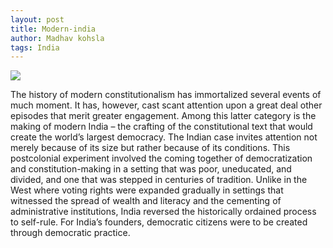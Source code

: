 ```yaml
---
layout: post
title: Modern-india
author: Madhav kohsla
tags: India
---
```


<img class="image" src="{{ site.baseurl }}/assets/images/modern-india.jpg">

The history of modern constitutionalism has immortalized several events of much moment. It has, however, cast scant attention upon a great deal other episodes that merit greater engagement. Among this latter category is the making of modern India – the crafting of the constitutional text that would create the world’s largest democracy. The Indian case invites attention not merely because of its size but rather because of its conditions. This postcolonial experiment involved the coming together of democratization and constitution-making in a setting that was poor, uneducated, and divided, and one that was stepped in centuries of tradition. Unlike in the West where voting rights were expanded gradually in settings that witnessed the spread of wealth and literacy and the cementing of administrative institutions, India reversed the historically ordained process to self-rule. For India’s founders, democratic citizens were to be created through democratic practice.
